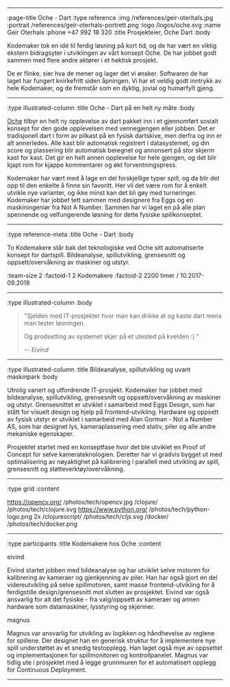 --------------------------------------------------------------------------------
:page-title Oche - Dart
:type reference
:img /references/geir-oterhals.jpg
:portrait /references/geir-oterhals-portrett.png
:logo /logos/oche.svg
:name Geir Oterhals
:phone +47 992 18 320
:title Prosjekteier, Oche Dart
:body

Kodemaker tok en idé til ferdig løsning på kort tid, og de har vært en viktig ekstern bidragsyter i utviklingen av vårt konsept Oche. De har jobbet godt sammen med flere andre aktører i et hektisk prosjekt. 

De er flinke, sier hva de mener og lager det vi ønsker. Softwaren de har laget har fungert knirkefritt siden åpningen. Vi har et veldig godt inntrykk av hele Kodemaker, og de fremstår som en dyktig, jovial og humørfylt gjeng.



--------------------------------------------------------------------------------
:type illustrated-column
:title Oche - Dart på en helt ny måte
:body

[Oche](https://ochedart.com/) tilbyr en helt ny opplevelse av dart pakket inn i et gjennomført sosialt konsept for den gode opplevelsen med vennegjengen eller jobben. Det er tradisjonell dart i form av pilkast på en fysisk dartskive, men derfra og inn er alt annerledes. Alle kast blir automatisk registrert i datasystemet, og din score og plassering blir automatisk beregnet og annonsert på stor skjerm kast for kast. Det gir en helt annen opplevelse for hele gjengen, og det blir kjapt rom for kjappe kommentarer og økt forventningspress.

Kodemaker har vært med å lage en del forskjellige typer spill, og da blir det opp til den enkelte å finne sin favoritt. Her vil det være rom for å enkelt utvikle nye varianter, og ikke minst kan det bli gøy med turneringer. Kodemaker har jobbet tett sammen med designere fra Eggs og en maskiningeniør fra Not A Number. Sammen har vi laget en på alle plan spennende og velfungerende løsning for dette fysiske spillkonseptet.

--------------------------------------------------------------------------------
:type reference-meta
:title Oche - Dart
:body

To Kodemakere står bak det teknologiske ved Oche sitt automatiserte konsept for dartspill. Bildeanalyse, spillutvikling, grensesnitt og oppsett/overvåkning av 
maskiner og utstyr.

:team-size 2
:factoid-1 2 Kodemakere
:factoid-2 2200 timer / 10.2017-09.2018

--------------------------------------------------------------------------------
:type illustrated-column
:body



> "Sjelden med IT-prosjekter hvor man kan drikke øl og kaste dart mens man tester løsningen. 
>
> Og prodsetting av systemet skjer på et utested på kvelden :) "
>
> -- <cite>Eivind</cite>
--------------------------------------------------------------------------------

:type illustrated-column
:title Bildeanalyse, spillutvikling og uvant maskinpark
:body

Utrolig variert og utfordrende IT-prosjekt. Kodemaker har jobbet med 
bildeanalyse, spillutvikling, grensesnitt og oppsett/overvåkning av 
maskiner og utstyr. Grensesnittet er utviklet i samarbeid med Eggs Design,
som har stått for visuelt design og hjelp på frontend-utvikling. Hardware
og oppsett av fysisk utstyr er utviklet i samarbeid med Alan Gorman - Not a
Number AS, som har designet lys, kameraplassering med stativ, piler og alle
andre mekaniske egenskaper.

Prosjektet startet med en konseptfase hvor det ble utviklet en Proof of
Concept for selve kamerateknologien. Deretter har vi gradvis bygget ut med
optimalisering av nøyaktighet på kalibrering i parallell med utvikling av
spill, grensesnitt og støtteverktøy/overvåkning.

--------------------------------------------------------------------------------
:type grid
:content

https://opencv.org/                /photos/tech/opencv.jpg
/clojure/                          /photos/tech/clojure.svg
https://www.python.org/            /photos/tech/python-logo.png 2x
/clojurescript/                    /photos/tech/cljs.svg
/docker/                           /photos/tech/docker.png

--------------------------------------------------------------------------------





:type participants
:title Kodemakere hos Oche
:content

eivind

Eivind startet jobben med bildeanalyse og har utviklet selve motoren for kalibrering av kameraer og gjenkjenning av piler. Han har også gjort en del videreutvikling på selve spillmotoren, samt masse frontend-utvikling for å ferdigstille design/grensesnitt mot slutten av prosjektet. Eivind var også ansvarlig for alt det fysiske - fra valg/oppsett av kameraer og annen hardware som datamaskiner, lysstyring og skjermer.

magnus

Magnus var ansvarlig for utvikling av logikken og håndhevelse av reglene for spillene. Der designet han en generisk struktur for å implementere nye spill understøttet av et snedig testopplegg. Han laget også mye av oppsettet og implementasjonen for spillmonitoren og kontrollpanelet. Magnus var tidlig ute i prosjektet med å legge grunnmuren for et automatisert opplegg for Continuous Deployment.

--------------------------------------------------------------------------------
